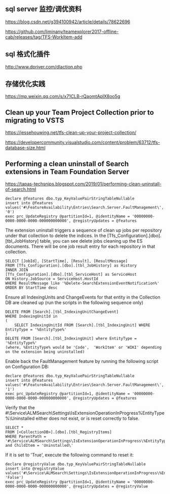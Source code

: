 ## sql server 监控/调优资料

https://blog.csdn.net/g394100942/article/details/78622696

https://github.com/liminany/teamexplorer2017-offline-cab/releases/tag/TFS-WorkItem-add

## sql 格式化插件

http://www.dpriver.com/dlaction.php

## 存储优化实践
https://mp.weixin.qq.com/s/x71CLB-rQaomtAplX8oo5g

## Clean up your Team Project Collection prior to migrating to VSTS

https://jessehouwing.net/tfs-clean-up-your-project-collection/

https://developercommunity.visualstudio.com/content/problem/63712/tfs-database-size.html



## Performing a clean uninstall of Search extensions in Team Foundation Server 

https://tapas-techsnips.blogspot.com/2019/01/performing-clean-uninstall-of-search.html


```
declare @features dbo.typ_KeyValuePairStringTableNullable
insert into @features values('#\FeatureAvailability\Entries\Search.Server.FaultManagement\', '0')
exec prc_UpdateRegistry @partitionId=1, @identityName = '00000000-0000-0000-0000-000000000000', @registryUpdates = @features
```

The extension uninstall triggers a sequence of clean up jobs per repository under that collection to delete the indices. In the [Tfs_Configuration].[dbo].[tbl_JobHistory] table, you can see delete jobs cleaning up the ES documents. There will be one job result entry for each repository in that collection.

```
SELECT [JobId], [StartTime], [Result], [ResultMessage]
FROM [Tfs_Configuration].[dbo].[tbl_JobHistory] as History
INNER JOIN
[Tfs_Configuration].[dbo].[tbl_ServiceHost] as ServiceHost
ON History.JobSource = ServiceHost.HostId
WHERE ResultMessage like '%Delete-SearchExtensionEventNotification%'
ORDER BY StartTime desc
```

Ensure all IndexingUnits and ChangeEvents for that entity in the Collection DB are cleaned up (run the scripts in the following sequence only)

```
DELETE FROM [Search].[tbl_IndexingUnitChangeEvent]
WHERE IndexingUnitId in
(
    SELECT IndexingUnitId FROM [Search].[tbl_IndexingUnit] WHERE EntityType = '%EntityType%' 
)
DELETE FROM [Search].[tbl_IndexingUnit] where EntityType = '%EntityType%'
(where, %EntityType% would be 'Code',  'WorkItem' or 'WIKI' depending on the extension being uninstalled)
```

Enable back the FaultManagement feature by running the following script on Configuration DB:
```
declare @features dbo.typ_KeyValuePairStringTableNullable
insert into @features values('#\FeatureAvailability\Entries\Search.Server.FaultManagement\', '1')
exec prc_UpdateRegistry @partitionId=1, @identityName = '00000000-0000-0000-0000-000000000000', @registryUpdates = @features
```

Verify that the #\Service\ALMSearch\Settings\IsExtensionOperationInProgress\%EntityType%\Uninstalled either does not exist, or is reset correctly to false.

```
SELECT *
FROM [<CollectionDB>].[dbo].[tbl_RegistryItems]
WHERE ParentPath = '#\Service\ALMSearch\Settings\IsExtensionOperationInProgress\%EntityType%\' and ChildItem = 'Uninstalled\'
```
    
If it is set to 'True', execute the following command to reset it:

```
declare @registryValue dbo.typ_KeyValuePairStringTableNullable
insert into @registryValue values('#\Service\ALMSearch\Settings\IsExtensionOperationInProgress\%EntityType%\Uninstalled\', 'False')
exec prc_UpdateRegistry @partitionId=1, @identityName = '00000000-0000-0000-0000-000000000000', @registryUpdates = @registryValue
```









